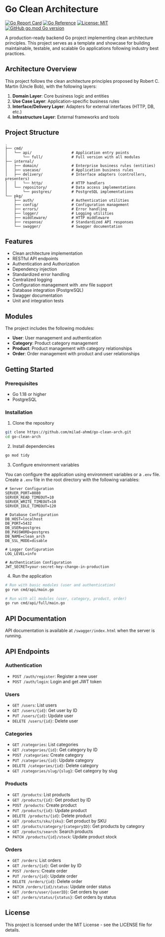 # Go Clean Architecture

[![Go Report Card](https://goreportcard.com/badge/github.com/milad-ahmd/go-clean-arch)](https://goreportcard.com/report/github.com/milad-ahmd/go-clean-arch)
[![Go Reference](https://pkg.go.dev/badge/github.com/milad-ahmd/go-clean-arch.svg)](https://pkg.go.dev/github.com/milad-ahmd/go-clean-arch)
[![License: MIT](https://img.shields.io/badge/License-MIT-yellow.svg)](https://opensource.org/licenses/MIT)
[![GitHub go.mod Go version](https://img.shields.io/github/go-mod/go-version/milad-ahmd/go-clean-arch)](https://github.com/milad-ahmd/go-clean-arch)

A production-ready backend Go project implementing clean architecture principles. This project serves as a template and showcase for building maintainable, testable, and scalable Go applications following industry best practices.

## Architecture Overview

This project follows the clean architecture principles proposed by Robert C. Martin (Uncle Bob), with the following layers:

1. **Domain Layer**: Core business logic and entities
2. **Use Case Layer**: Application-specific business rules
3. **Interface/Delivery Layer**: Adapters for external interfaces (HTTP, DB, etc.)
4. **Infrastructure Layer**: External frameworks and tools

## Project Structure

```
.
├── cmd/
│   └── api/                  # Application entry points
│       └── full/             # Full version with all modules
├── internal/
│   ├── domain/               # Enterprise business rules (entities)
│   ├── usecase/              # Application business rules
│   ├── delivery/             # Interface adapters (controllers, presenters)
│   │   └── http/             # HTTP handlers
│   └── repository/           # Data access implementations
│       └── postgres/         # PostgreSQL implementations
└── pkg/
    ├── auth/                 # Authentication utilities
    ├── config/               # Configuration management
    ├── errors/               # Error handling
    ├── logger/               # Logging utilities
    ├── middleware/           # HTTP middleware
    ├── response/             # Standardized API responses
    └── swagger/              # Swagger documentation
```

## Features

- Clean architecture implementation
- RESTful API endpoints
- Authentication and Authorization
- Dependency injection
- Standardized error handling
- Centralized logging
- Configuration management with .env file support
- Database integration (PostgreSQL)
- Swagger documentation
- Unit and integration tests

## Modules

The project includes the following modules:

- **User**: User management and authentication
- **Category**: Product category management
- **Product**: Product management with category relationships
- **Order**: Order management with product and user relationships

## Getting Started

### Prerequisites

- Go 1.18 or higher
- PostgreSQL

### Installation

1. Clone the repository

```bash
git clone https://github.com/milad-ahmd/go-clean-arch.git
cd go-clean-arch
```

2. Install dependencies

```bash
go mod tidy
```

3. Configure environment variables

You can configure the application using environment variables or a `.env` file. Create a `.env` file in the root directory with the following variables:

```
# Server Configuration
SERVER_PORT=8080
SERVER_READ_TIMEOUT=10
SERVER_WRITE_TIMEOUT=10
SERVER_IDLE_TIMEOUT=120

# Database Configuration
DB_HOST=localhost
DB_PORT=5432
DB_USER=postgres
DB_PASSWORD=postgres
DB_NAME=clean_arch
DB_SSL_MODE=disable

# Logger Configuration
LOG_LEVEL=info

# Authentication Configuration
JWT_SECRET=your-secret-key-change-in-production
```

4. Run the application

```bash
# Run with basic modules (user and authentication)
go run cmd/api/main.go

# Run with all modules (user, category, product, order)
go run cmd/api/full/main.go
```

## API Documentation

API documentation is available at `/swagger/index.html` when the server is running.

## API Endpoints

### Authentication

- `POST /auth/register`: Register a new user
- `POST /auth/login`: Login and get JWT token

### Users

- `GET /users`: List users
- `GET /users/{id}`: Get user by ID
- `PUT /users/{id}`: Update user
- `DELETE /users/{id}`: Delete user

### Categories

- `GET /categories`: List categories
- `GET /categories/{id}`: Get category by ID
- `POST /categories`: Create category
- `PUT /categories/{id}`: Update category
- `DELETE /categories/{id}`: Delete category
- `GET /categories/slug/{slug}`: Get category by slug

### Products

- `GET /products`: List products
- `GET /products/{id}`: Get product by ID
- `POST /products`: Create product
- `PUT /products/{id}`: Update product
- `DELETE /products/{id}`: Delete product
- `GET /products/sku/{sku}`: Get product by SKU
- `GET /products/category/{categoryID}`: Get products by category
- `GET /products/search`: Search products
- `PATCH /products/{id}/stock`: Update product stock

### Orders

- `GET /orders`: List orders
- `GET /orders/{id}`: Get order by ID
- `POST /orders`: Create order
- `PUT /orders/{id}`: Update order
- `DELETE /orders/{id}`: Delete order
- `PATCH /orders/{id}/status`: Update order status
- `GET /orders/user/{userID}`: Get orders by user
- `GET /orders/status/{status}`: Get orders by status

## License

This project is licensed under the MIT License - see the LICENSE file for details.
